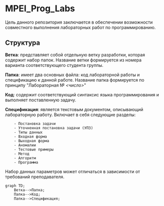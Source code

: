 # MPEI_Prog_Labs
Цель данного репозитория заключается в обеспечении возможности совместного выполнения лабораторных работ по программированию.

## Структура

**Ветка**:  представляет собой отдельную ветку разработки, которая содержит набор папок.  Название ветки формируется из номера варианта соответствующего студента группы.

**Папка**: имеет два основных файла:  код лабораторной работы и спецификацию к данной работе. Название папка формируется по принципу "Лабораторная № _<число>_"

**Код**: содержит соответствующий синтаксис языка программирования и выполняет поставленную задачу.

**Спецификация**: является текстовым документом, описывающий лабораторную работу. Включает в себя следующие разделы:

        - Постановка задачи
        - Уточненная постановка задачи (УПЗ)
        - Типы данных
        - Входная форма
        - Выходная форма
        - Аномалии
        - Тестовые примеры
        - Метод
        - Алгоритм
        - Программа
Набор данных параметров может отличаться в зависимости от требований преподавателя.
```mermaid
graph TD;
    Ветка-->Папка;
    Папка-->Код;
    Папка-->Спецификация;
```
